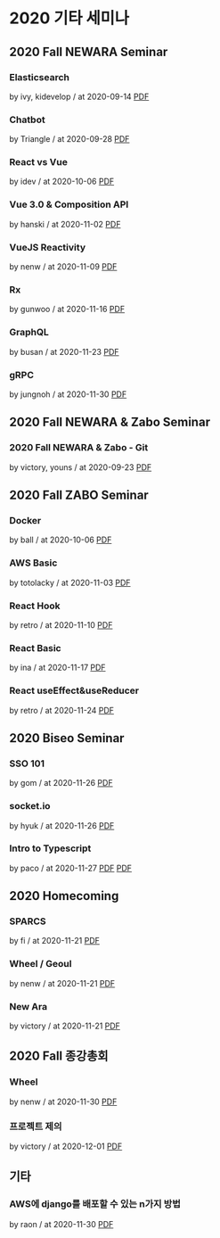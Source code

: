 # 2020 기타 세미나

## 2020 Fall NEWARA Seminar

### Elasticsearch

by ivy, kidevelop / at 2020-09-14
[PDF](https://s3.ap-northeast-2.amazonaws.com/sparcs.home/ivy%2C%20kidevelop_1600148348054.pdf)

### Chatbot

by Triangle / at 2020-09-28
[PDF](https://s3.ap-northeast-2.amazonaws.com/sparcs.home/Triangle_1601340799330.pdf)

### React vs Vue

by idev / at 2020-10-06
[PDF](https://s3.ap-northeast-2.amazonaws.com/sparcs.home/idev_1601912138739.pdf)

### Vue 3.0 & Composition API

by hanski / at 2020-11-02
[PDF](https://s3.ap-northeast-2.amazonaws.com/sparcs.home/hanski_1605623834634.pdf)

### VueJS Reactivity

by nenw / at 2020-11-09
[PDF](https://s3.ap-northeast-2.amazonaws.com/sparcs.home/nenw_1605621873810.pdf)

### Rx

by gunwoo / at 2020-11-16
[PDF](https://s3.ap-northeast-2.amazonaws.com/sparcs.home/gunwoo_1605621448719.pdf)

### GraphQL

by busan / at 2020-11-23
[PDF](https://s3.ap-northeast-2.amazonaws.com/sparcs.home/busan_1606137729621.pdf)

### gRPC

by jungnoh / at 2020-11-30
[PDF](https://s3.ap-northeast-2.amazonaws.com/sparcs.home/jungnoh_1606739002221.pdf)

## 2020 Fall NEWARA & Zabo Seminar

### 2020 Fall NEWARA & Zabo - Git

by victory, youns / at 2020-09-23
[PDF](https://s3.ap-northeast-2.amazonaws.com/sparcs.home/victory%2C+youns_1600788297043.pdf)

## 2020 Fall ZABO Seminar

### Docker

by ball / at 2020-10-06
[PDF](https://s3.ap-northeast-2.amazonaws.com/sparcs.home/ball_1602343058873.pdf)

### AWS Basic

by totolacky / at 2020-11-03
[PDF](https://s3.ap-northeast-2.amazonaws.com/sparcs.home/totolacky_1604480327226.pdf)

### React Hook

by retro / at 2020-11-10
[PDF](https://s3.ap-northeast-2.amazonaws.com/sparcs.home/retro_1605592709899.pdf)

### React Basic

by ina / at 2020-11-17
[PDF](https://s3.ap-northeast-2.amazonaws.com/sparcs.home/ina_1605870166696.pdf)

### React useEffect&useReducer

by retro / at 2020-11-24
[PDF](https://s3.ap-northeast-2.amazonaws.com/sparcs.home/retro_1606272227227.pdf)

## 2020 Biseo Seminar

### SSO 101

by gom / at 2020-11-26
[PDF](https://s3.ap-northeast-2.amazonaws.com/sparcs.home/gom_1606742732568.pdf)

### socket.io

by hyuk / at 2020-11-26
[PDF](https://s3.ap-northeast-2.amazonaws.com/sparcs.home/hyuk_1614595946555.pdf)

### Intro to Typescript

by paco / at 2020-11-27
[PDF](https://s3.ap-northeast-2.amazonaws.com/sparcs.home/paco_1606467832440.pdf)
[PDF](https://github.com/pacokwon/typescript-starter-codes)

## 2020 Homecoming

### SPARCS

by fi / at 2020-11-21
[PDF](https://s3.ap-northeast-2.amazonaws.com/sparcs.home/fi_1607597710740.pdf)

### Wheel / Geoul

by nenw / at 2020-11-21
[PDF](https://s3.ap-northeast-2.amazonaws.com/sparcs.home/nenw_1605959783174.pdf)

### New Ara

by victory / at 2020-11-21
[PDF](https://s3.ap-northeast-2.amazonaws.com/sparcs.home/victory_1605958250107.pdf)

## 2020 Fall 종강총회

### Wheel

by nenw / at 2020-11-30
[PDF](https://s3.ap-northeast-2.amazonaws.com/sparcs.home/nenw_1606801520543.pdf)

### 프로젝트 제의

by victory / at 2020-12-01
[PDF](https://s3.ap-northeast-2.amazonaws.com/sparcs.home/victory_1606783677639.pdf)

## 기타

### AWS에 django를 배포할 수 있는 n가지 방법

by raon / at 2020-11-30
[PDF](https://s3.ap-northeast-2.amazonaws.com/sparcs.home/raon_1611661198858.pptx)
